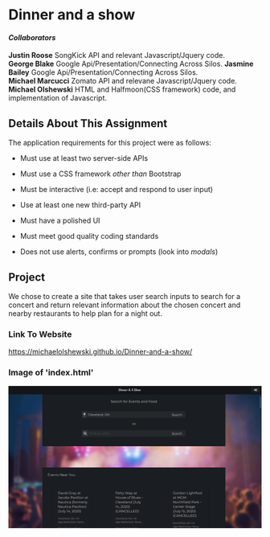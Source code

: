 # Dinner and a show


#### __*Collaborators*__

__Justin Roose__ SongKick API and relevant Javascript/Jquery code.  
__George Blake__  Google Api/Presentation/Connecting Across Silos.
__Jasmine Bailey__ Google Api/Presentation/Connecting Across Silos.  
__Michael Marcucci__ Zomato API and relevane Javascript/Jquery code.  
__Michael Olshewski__ HTML and Halfmoon(CSS framework) code, and implementation of Javascript.  


## __Details About This Assignment__
The application requirements for this project were as follows:

* Must use at least two server-side APIs

* Must use a CSS framework _other than_ Bootstrap

* Must be interactive (i.e: accept and respond to user input)

* Use at least one new third-party API

* Must have a polished UI

* Must meet good quality coding standards

* Does not use alerts, confirms or prompts (look into _modals_)

## __Project__

We chose to create a site that takes user search inputs to search for a concert and return relevant information about the chosen concert and nearby restaurants to help plan for a night out.

### __Link To Website__
https://michaelolshewski.github.io/Dinner-and-a-show/

### __Image of 'index.html'__
![index.html](/images/dinner_and_a_show.png)
